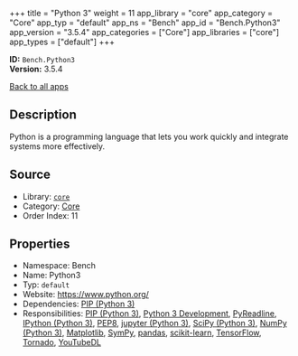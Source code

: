 ﻿+++
title = "Python 3"
weight = 11
app_library = "core"
app_category = "Core"
app_typ = "default"
app_ns = "Bench"
app_id = "Bench.Python3"
app_version = "3.5.4"
app_categories = ["Core"]
app_libraries = ["core"]
app_types = ["default"]
+++

**ID:** `Bench.Python3`  
**Version:** 3.5.4  
<!--more-->

[Back to all apps](/apps/)

## Description
Python is a programming language that lets you work quickly and integrate systems more effectively.

## Source

* Library: [`core`](/app_libraries/core)
* Category: [Core](/app_categories/core)
* Order Index: 11

## Properties

* Namespace: Bench
* Name: Python3
* Typ: `default`
* Website: <https://www.python.org/>
* Dependencies: [PIP (Python 3)](/apps/Bench.Python3.Pip)
* Responsibilities: [PIP (Python 3)](/apps/Bench.Python3.Pip), [Python 3 Development](/apps/Bench.Group.Python3Development), [PyReadline](/apps/Bench.Python.PyReadline), [IPython (Python 3)](/apps/Bench.Python3.IPython), [PEP8](/apps/Bench.Python.PEP8), [jupyter (Python 3)](/apps/Bench.Python3.Jupyter), [SciPy (Python 3)](/apps/Bench.Python3.SciPy), [NumPy (Python 3)](/apps/Bench.Python3.NumPy), [Matplotlib](/apps/Bench.Python.Matplotlib), [SymPy](/apps/Bench.Python.SymPy), [pandas](/apps/Bench.Python.Pandas), [scikit-learn](/apps/Bench.Python3.SciKitLearn), [TensorFlow](/apps/Bench.TensorFlow), [Tornado](/apps/Bench.Python.Tornado), [YouTubeDL](/apps/Bench.YouTubeDL)

